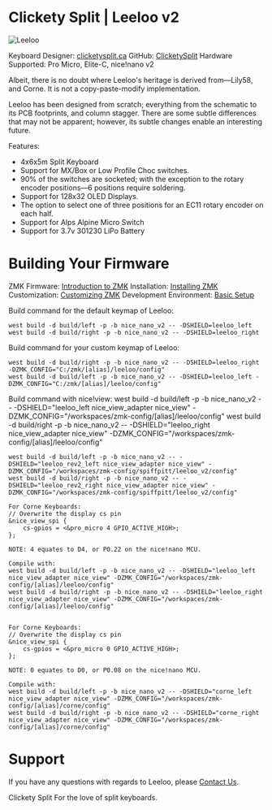 # Clickety Split | Leeloo v2

![Leeloo](https://cdn.shopify.com/s/files/1/0599/3460/5491/files/Leeloo-rev1.0-w.jpg?v=1646798726)

Keyboard Designer: [clicketysplit.ca](https://clicketysplit.ca)
GitHub: [ClicketySplit](https://github.com/ClicketySplit)
Hardware Supported: Pro Micro, Elite-C, nice!nano v2

Albeit, there is no doubt where Leeloo's heritage is derived from—Lily58, and Corne.  It is not a copy-paste-modify implementation.

Leeloo has been designed from scratch; everything from the schematic to its PCB footprints, and column stagger. There are some subtle differences that may not be apparent; however, its subtle changes enable an interesting future.

Features:
* 4x6x5m Split Keyboard
* Support for MX/Box or Low Profile Choc switches.
* 90% of the switches are socketed; with the exception to the rotary encoder positions—6 positions require soldering.
* Support for 128x32 OLED Displays.
* The option to select one of three positions for an EC11 rotary encoder on each half.
* Support for Alps Alpine Micro Switch
* Support for 3.7v 301230 LiPo Battery

# Building Your Firmware
ZMK Firmware: [Introduction to ZMK](https://zmk.dev/docs/)
Installation: [Installing ZMK](https://zmk.dev/docs/user-setup)
Customization: [Customizing ZMK](https://zmk.dev/docs/customization)
Development Environment: [Basic Setup](https://zmk.dev/docs/development/setup)

Build command for the default keymap of Leeloo:

    west build -d build/left -p -b nice_nano_v2 -- -DSHIELD=leeloo_left
    west build -d build/right -p -b nice_nano_v2 -- -DSHIELD=leeloo_right

Build command for your custom keymap of Leeloo:

    west build -d build/right -p -b nice_nano_v2 -- -DSHIELD=leeloo_right -DZMK_CONFIG="C:/zmk/[alias]/leeloo/config"
    west build -d build/left -p -b nice_nano_v2 -- -DSHIELD=leeloo_left -DZMK_CONFIG="C:/zmk/[alias]/leeloo/config"

Build command with nice!view:
    west build -d build/left -p -b nice_nano_v2 -- -DSHIELD="leeloo_left nice_view_adapter nice_view" -DZMK_CONFIG="/workspaces/zmk-config/[alias]/leeloo/config"
    west build -d build/right -p -b nice_nano_v2 -- -DSHIELD="leeloo_right nice_view_adapter nice_view" -DZMK_CONFIG="/workspaces/zmk-config/[alias]/leeloo/config"

    west build -d build/left -p -b nice_nano_v2 -- -DSHIELD="leeloo_rev2_left nice_view_adapter nice_view" -DZMK_CONFIG="/workspaces/zmk-config/spiffpitt/leeloo_v2/config"
    west build -d build/right -p -b nice_nano_v2 -- -DSHIELD="leeloo_rev2_right nice_view_adapter nice_view" -DZMK_CONFIG="/workspaces/zmk-config/spiffpitt/leeloo_v2/config"

    For Corne Keyboards:
    // Overwrite the display cs pin
    &nice_view_spi {
        cs-gpios = <&pro_micro 4 GPIO_ACTIVE_HIGH>;
    };

    NOTE: 4 equates to D4, or P0.22 on the nice!nano MCU.

    Compile with:
    west build -d build/left -p -b nice_nano_v2 -- -DSHIELD="leeloo_left nice_view_adapter nice_view" -DZMK_CONFIG="/workspaces/zmk-config/[alias]/leeloo/config"
    west build -d build/right -p -b nice_nano_v2 -- -DSHIELD="leeloo_right nice_view_adapter nice_view" -DZMK_CONFIG="/workspaces/zmk-config/[alias]/leeloo/config"


    For Corne Keyboards:
    // Overwrite the display cs pin
    &nice_view_spi {
        cs-gpios = <&pro_micro 0 GPIO_ACTIVE_HIGH>;
    };

    NOTE: 0 equates to D0, or P0.08 on the nice!nano MCU.

    Compile with:
    west build -d build/left -p -b nice_nano_v2 -- -DSHIELD="corne_left nice_view_adapter nice_view" -DZMK_CONFIG="/workspaces/zmk-config/[alias]/corne/config"
    west build -d build/right -p -b nice_nano_v2 -- -DSHIELD="corne_right nice_view_adapter nice_view" -DZMK_CONFIG="/workspaces/zmk-config/[alias]/corne/config"


# Support
If you have any questions with regards to Leeloo, please [Contact Us](https://clicketysplit.ca/pages/contact-us).

Clickety Split
For the love of split keyboards.
